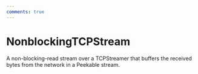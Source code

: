 ```yaml
---
comments: true
---
```

# NonblockingTCPStream

A non-blocking-read stream over a TCPStreamer that buffers the received bytes from the network in a Peekable stream. 

